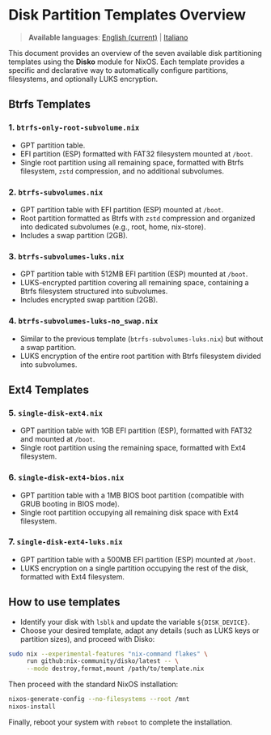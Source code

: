 # Disk Partition Templates Overview

> **Available languages**: [English (current)](DISK_PARTITION_TEMPLATES.md) | [Italiano](DISK_PARTITION_TEMPLATES.it.md)

This document provides an overview of the seven available disk partitioning templates using the **Disko** module for NixOS. Each template provides a specific and declarative way to automatically configure partitions, filesystems, and optionally LUKS encryption.

## Btrfs Templates

### 1. `btrfs-only-root-subvolume.nix`
- GPT partition table.
- EFI partition (ESP) formatted with FAT32 filesystem mounted at `/boot`.
- Single root partition using all remaining space, formatted with Btrfs filesystem, `zstd` compression, and no additional subvolumes.

### 2. `btrfs-subvolumes.nix`
- GPT partition table with EFI partition (ESP) mounted at `/boot`.
- Root partition formatted as Btrfs with `zstd` compression and organized into dedicated subvolumes (e.g., root, home, nix-store).
- Includes a swap partition (2GB).

### 3. `btrfs-subvolumes-luks.nix`
- GPT partition table with 512MB EFI partition (ESP) mounted at `/boot`.
- LUKS-encrypted partition covering all remaining space, containing a Btrfs filesystem structured into subvolumes.
- Includes encrypted swap partition (2GB).

### 4. `btrfs-subvolumes-luks-no_swap.nix`
- Similar to the previous template (`btrfs-subvolumes-luks.nix`) but without a swap partition.
- LUKS encryption of the entire root partition with Btrfs filesystem divided into subvolumes.

## Ext4 Templates

### 5. `single-disk-ext4.nix`
- GPT partition table with 1GB EFI partition (ESP), formatted with FAT32 and mounted at `/boot`.
- Single root partition using the remaining space, formatted with Ext4 filesystem.

### 6. `single-disk-ext4-bios.nix`
- GPT partition table with a 1MB BIOS boot partition (compatible with GRUB booting in BIOS mode).
- Single root partition occupying all remaining disk space with Ext4 filesystem.

### 7. `single-disk-ext4-luks.nix`
- GPT partition table with a 500MB EFI partition (ESP) mounted at `/boot`.
- LUKS encryption on a single partition occupying the rest of the disk, formatted with Ext4 filesystem.

## How to use templates

- Identify your disk with `lsblk` and update the variable `${DISK_DEVICE}`.
- Choose your desired template, adapt any details (such as LUKS keys or partition sizes), and proceed with Disko:

```bash
sudo nix --experimental-features "nix-command flakes" \
     run github:nix-community/disko/latest -- \
     --mode destroy,format,mount /path/to/template.nix
```

Then proceed with the standard NixOS installation:

```bash
nixos-generate-config --no-filesystems --root /mnt
nixos-install
```

Finally, reboot your system with `reboot` to complete the installation.